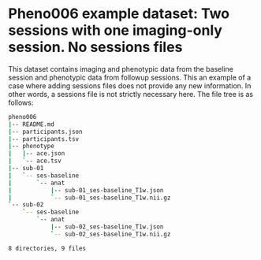 # Pheno006 example dataset: Two sessions with one imaging-only session. No sessions files

This dataset contains imaging and phenotypic data from the baseline session and phenotypic data from followup sessions. This an example of a case where adding sessions files does not provide any new information. In other words, a sessions file is not strictly necessary here. The file tree is as follows:

```bash
pheno006
|-- README.md
|-- participants.json
|-- participants.tsv
|-- phenotype
|   |-- ace.json
|   `-- ace.tsv
|-- sub-01
|   `-- ses-baseline
|       `-- anat
|           |-- sub-01_ses-baseline_T1w.json
|           `-- sub-01_ses-baseline_T1w.nii.gz
`-- sub-02
    `-- ses-baseline
        `-- anat
            |-- sub-02_ses-baseline_T1w.json
            `-- sub-02_ses-baseline_T1w.nii.gz

8 directories, 9 files

```
